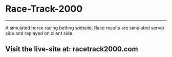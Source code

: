 # Race-Track-2000
-----------------

A simulated horse racing betting website.
Race results are simulated server side and replayed on client side.

## Visit the live-site at: racetrack2000.com
